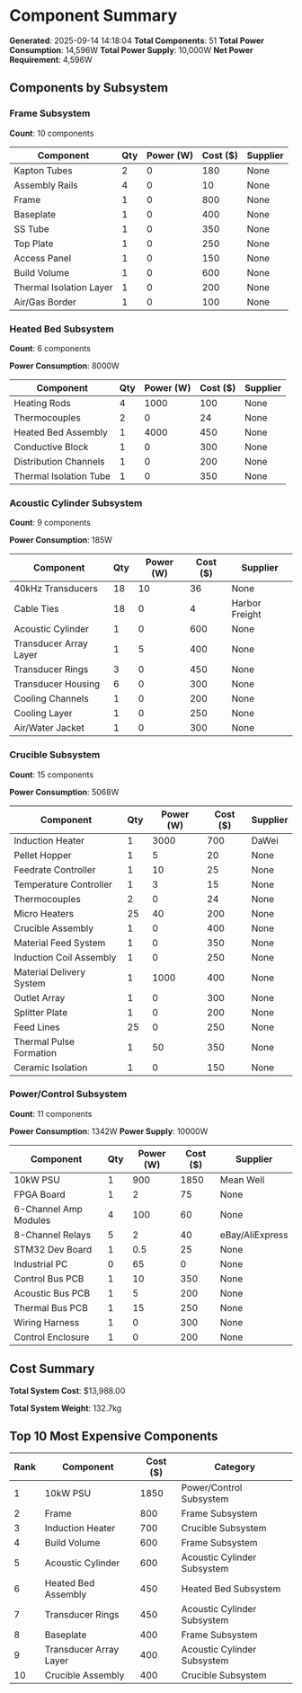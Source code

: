 # Component Summary

**Generated**: 2025-09-14 14:18:04
**Total Components**: 51
**Total Power Consumption**: 14,596W
**Total Power Supply**: 10,000W
**Net Power Requirement**: 4,596W

## Components by Subsystem

### Frame Subsystem

**Count**: 10 components


| Component | Qty | Power (W) | Cost ($) | Supplier |
|-----------|-----|-----------|----------|----------|
| Kapton Tubes | 2 | 0 | 180 | None |
| Assembly Rails | 4 | 0 | 10 | None |
| Frame | 1 | 0 | 800 | None |
| Baseplate | 1 | 0 | 400 | None |
| SS Tube | 1 | 0 | 350 | None |
| Top Plate | 1 | 0 | 250 | None |
| Access Panel | 1 | 0 | 150 | None |
| Build Volume | 1 | 0 | 600 | None |
| Thermal Isolation Layer | 1 | 0 | 200 | None |
| Air/Gas Border | 1 | 0 | 100 | None |

### Heated Bed Subsystem

**Count**: 6 components

**Power Consumption**: 8000W

| Component | Qty | Power (W) | Cost ($) | Supplier |
|-----------|-----|-----------|----------|----------|
| Heating Rods | 4 | 1000 | 100 | None |
| Thermocouples | 2 | 0 | 24 | None |
| Heated Bed Assembly | 1 | 4000 | 450 | None |
| Conductive Block | 1 | 0 | 300 | None |
| Distribution Channels | 1 | 0 | 200 | None |
| Thermal Isolation Tube | 1 | 0 | 350 | None |

### Acoustic Cylinder Subsystem

**Count**: 9 components

**Power Consumption**: 185W

| Component | Qty | Power (W) | Cost ($) | Supplier |
|-----------|-----|-----------|----------|----------|
| 40kHz Transducers | 18 | 10 | 36 | None |
| Cable Ties | 18 | 0 | 4 | Harbor Freight |
| Acoustic Cylinder | 1 | 0 | 600 | None |
| Transducer Array Layer | 1 | 5 | 400 | None |
| Transducer Rings | 3 | 0 | 450 | None |
| Transducer Housing | 6 | 0 | 300 | None |
| Cooling Channels | 1 | 0 | 200 | None |
| Cooling Layer | 1 | 0 | 250 | None |
| Air/Water Jacket | 1 | 0 | 300 | None |

### Crucible Subsystem

**Count**: 15 components

**Power Consumption**: 5068W

| Component | Qty | Power (W) | Cost ($) | Supplier |
|-----------|-----|-----------|----------|----------|
| Induction Heater | 1 | 3000 | 700 | DaWei |
| Pellet Hopper | 1 | 5 | 20 | None |
| Feedrate Controller | 1 | 10 | 25 | None |
| Temperature Controller | 1 | 3 | 15 | None |
| Thermocouples | 2 | 0 | 24 | None |
| Micro Heaters | 25 | 40 | 200 | None |
| Crucible Assembly | 1 | 0 | 400 | None |
| Material Feed System | 1 | 0 | 350 | None |
| Induction Coil Assembly | 1 | 0 | 250 | None |
| Material Delivery System | 1 | 1000 | 400 | None |
| Outlet Array | 1 | 0 | 300 | None |
| Splitter Plate | 1 | 0 | 200 | None |
| Feed Lines | 25 | 0 | 250 | None |
| Thermal Pulse Formation | 1 | 50 | 350 | None |
| Ceramic Isolation | 1 | 0 | 150 | None |

### Power/Control Subsystem

**Count**: 11 components

**Power Consumption**: 1342W
**Power Supply**: 10000W

| Component | Qty | Power (W) | Cost ($) | Supplier |
|-----------|-----|-----------|----------|----------|
| 10kW PSU | 1 | 900 | 1850 | Mean Well |
| FPGA Board | 1 | 2 | 75 | None |
| 6-Channel Amp Modules | 4 | 100 | 60 | None |
| 8-Channel Relays | 5 | 2 | 40 | eBay/AliExpress |
| STM32 Dev Board | 1 | 0.5 | 25 | None |
| Industrial PC | 0 | 65 | 0 | None |
| Control Bus PCB | 1 | 10 | 350 | None |
| Acoustic Bus PCB | 1 | 5 | 200 | None |
| Thermal Bus PCB | 1 | 15 | 250 | None |
| Wiring Harness | 1 | 0 | 300 | None |
| Control Enclosure | 1 | 0 | 200 | None |

## Cost Summary

**Total System Cost**: $13,988.00

**Total System Weight**: 132.7kg

## Top 10 Most Expensive Components

| Rank | Component | Cost ($) | Category |
|------|-----------|----------|----------|
| 1 | 10kW PSU | 1850 | Power/Control Subsystem |
| 2 | Frame | 800 | Frame Subsystem |
| 3 | Induction Heater | 700 | Crucible Subsystem |
| 4 | Build Volume | 600 | Frame Subsystem |
| 5 | Acoustic Cylinder | 600 | Acoustic Cylinder Subsystem |
| 6 | Heated Bed Assembly | 450 | Heated Bed Subsystem |
| 7 | Transducer Rings | 450 | Acoustic Cylinder Subsystem |
| 8 | Baseplate | 400 | Frame Subsystem |
| 9 | Transducer Array Layer | 400 | Acoustic Cylinder Subsystem |
| 10 | Crucible Assembly | 400 | Crucible Subsystem |
